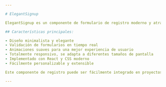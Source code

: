 ```yaml
---

# ElegantSignup

ElegantSignup es un componente de formulario de registro moderno y atractivo construido con React. Este proyecto demuestra la implementación de un formulario de registro de usuario con una interfaz de usuario limpia y responsiva.

## Características principales:

- Diseño minimalista y elegante
- Validación de formularios en tiempo real
- Animaciones suaves para una mejor experiencia de usuario
- Totalmente responsivo, se adapta a diferentes tamaños de pantalla
- Implementado con React y CSS moderno
- Fácilmente personalizable y extensible

Este componente de registro puede ser fácilmente integrado en proyectos web más grandes o utilizado como punto de partida para desarrollar formularios más complejos.

---
```


